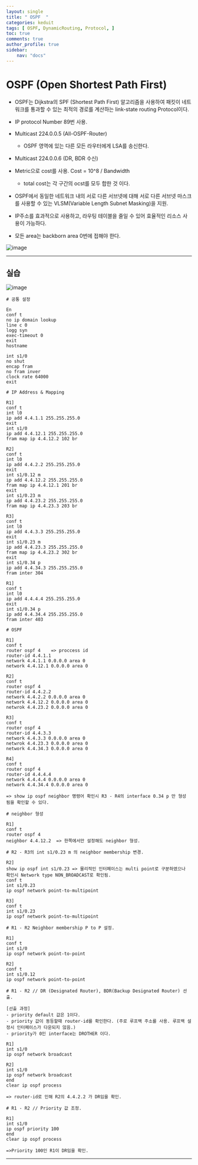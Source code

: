 ```yaml
---
layout: single
title: " OSPF  "
categories: keduit
tags: [ OSPF, DynamicRouting, Protocol, ]
toc: true 
comments: true
author_profile: true
sidebar:
    nav: "docs"
---
```


# OSPF (Open Shortest Path First)

* OSPF는 Dijkstra의 SPF (Shortest Path First) 알고리즘을 사용하여 패킷이 네트워크를 통과할 수 있는 최적의 경로를 계산하는 link-state routing Protocol이다.

* IP protocol Number 89번 사용.

* Multicast 224.0.0.5 (All-OSPF-Router)
    * OSPF 영역에 있는 다른 모든 라우터에게 LSA를 송신한다.   

* Multicast 224.0.0.6 (DR, BDR 수신)

* Metric으로 cost를 사용. Cost = 10^8 / Bandwidth
    * total cost는 각 구간의 ocst를 모두 합한 것 이다.


* OSPF에서 동일한 네트워크 내의 서로 다른 서브넷에 대해 서로 다른 서브넷 마스크를 사용할 수 있는 VLSM(Variable Length Subnet Masking)을 지원.

* IP주소를 효과적으로 사용하고, 라우팅 테이블을 줄일 수 있어 효율적인 리소스 사용이 가능하다.

* 모든 area는 backborn area 0번에 접해야 한다.


![image](https://user-images.githubusercontent.com/128279031/229802887-5a52ab97-8a5a-48fb-91dc-24880235ea0d.png)

---

## 실습

![image](https://user-images.githubusercontent.com/128279031/229815795-ce5313e6-f943-4bb1-859f-927afb446786.png)

```
# 공통 설정

En
conf t
no ip domain lookup
line c 0
logg syn
exec-timeout 0
exit
hostname 

int s1/0
no shut
encap fram
no fram inver
clock rate 64000
exit
```

```
# IP Address & Mapping 

R1]
conf t
int l0
ip add 4.4.1.1 255.255.255.0
exit
int s1/0
ip add 4.4.12.1 255.255.255.0
fram map ip 4.4.12.2 102 br

R2]
conf t
int l0
ip add 4.4.2.2 255.255.255.0
exit
int s1/0.12 m
ip add 4.4.12.2 255.255.255.0
fram map ip 4.4.12.1 201 br
exit
int s1/0.23 m
ip add 4.4.23.2 255.255.255.0
fram map ip 4.4.23.3 203 br

R3]
conf t
int l0
ip add 4.4.3.3 255.255.255.0
exit
int s1/0.23 m
ip add 4.4.23.3 255.255.255.0
fram map ip 4.4.23.2 302 br
exit
int s1/0.34 p
ip add 4.4.34.3 255.255.255.0
fram inter 304

R1]
conf t
int l0
ip add 4.4.4.4 255.255.255.0
exit
int s1/0.34 p
ip add 4.4.34.4 255.255.255.0
fram inter 403
```

```
# OSPF

R1]
conf t
router ospf 4    => proccess id
router-id 4.4.1.1 
network 4.4.1.1 0.0.0.0 area 0
network 4.4.12.1 0.0.0.0 area 0

R2]
conf t
router ospf 4
router-id 4.4.2.2
network 4.4.2.2 0.0.0.0 area 0
network 4.4.12.2 0.0.0.0 area 0
netwrok 4.4.23.2 0.0.0.0 area 0

R3]
conf t
router ospf 4
router-id 4.4.3.3
network 4.4.3.3 0.0.0.0 area 0
netwrok 4.4.23.3 0.0.0.0 area 0
network 4.4.34.3 0.0.0.0 area 0

R4]
conf t
router ospf 4
router-id 4.4.4.4
network 4.4.4.4 0.0.0.0 area 0
network 4.4.34.4 0.0.0.0 area 0

=> show ip ospf neighbor 명령어 확인시 R3 - R4의 interface 0.34 p 만 형성 됨을 확인할 수 있다.
```

```
# neighbor 형성

R1]
conf t
router ospf 4
neighbor 4.4.12.2  => 한쪽에서만 설정해도 neighbor 형성.
```

```
# R2 - R3의 int s1/0.23 m 의 neighbor membership 변경.

R2]
show ip ospf int s1/0.23 => 물리적인 인터페이스는 multi point로 구분하였으나 확인시 Network type NON_BROADCAST로 확인됨.
conf t
int s1/0.23
ip ospf network point-to-multipoint

R3]
conf t
int s1/0.23
ip ospf network point-to-multipoint
```

```
# R1 - R2 Neighbor membership P to P 설정.

R1]
conf t
int s1/0
ip ospf network point-to-point

R2]
conf t
int s1/0.12
ip ospf network point-to-point
```

```
# R1 - R2 // DR (Designated Router), BDR(Backup Designated Router) 선출.

[선출 과정]
- priority default 값은 1이다.
- priority 값이 동등할때 router-id를 확인한다. (주로 루프백 주소를 사용. 루프백 설정시 인터페이스가 다운되지 않음.)
- priority가 0인 interface는 DROTHER 이다.

R1]
int s1/0
ip ospf network broadcast

R2]
int s1/0
ip ospf network broadcast
end
clear ip ospf process

=> router-id로 인해 R2의 4.4.2.2 가 DR임을 확인.
```

```
# R1 - R2 // Priority 값 조정.

R1]
int s1/0
ip ospf priority 100
end
clear ip ospf process

=>Priority 100인 R1이 DR임을 확인.
```

---

